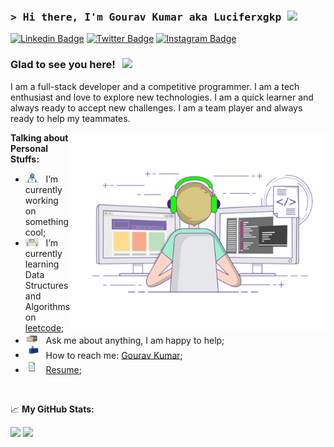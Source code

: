 ### <samp>&gt; Hi there, I'm Gourav Kumar aka Luciferxgkp <img src="https://media.giphy.com/media/hvRJCLFzcasrR4ia7z/giphy.gif" width="25"> </samp>

[![Linkedin Badge](https://img.shields.io/badge/-LinkedIn-0e76a8?style=flat-square&logo=Linkedin&logoColor=white)](https://linkedin/in/gourav-kumar-prajapati)
[![Twitter Badge](https://img.shields.io/badge/-Twitter-00acee?style=flat-square&logo=Twitter&logoColor=white)](https://twitter.com/GouravK37913421)
[![Instagram Badge](https://img.shields.io/badge/-Instagram-e4405f?style=flat-square&logo=Instagram&logoColor=white)](https://instagram.com/gourav_prajapati__/)

### Glad to see you here! &nbsp; ![](https://visitor-badge.glitch.me/badge?page_id=luciferxgkp.luciferxgkp&style=flat-square&color=0088cc)

I am a full-stack developer and a competitive programmer. I am a tech enthusiast and love to explore new technologies. I am a quick learner and always ready to accept new challenges. I am a team player and always ready to help my teammates.

<img align="right" alt="GIF" src="https://github.com/Luciferxgkp/Luciferxgkp/blob/main/assets/coding.gif?raw=true" width="408" height="318" />

**Talking about Personal Stuffs:**

- <img src="https://github.com/Luciferxgkp/Luciferxgkp/blob/main/assets/developer.gif?raw=true" width="21" />&nbsp;&nbsp; I’m currently working on something cool;
- <img src="https://github.com/Luciferxgkp/Luciferxgkp/blob/main/assets/lightning.gif?raw=true" width="21" />&nbsp;&nbsp; I’m currently learning Data Structures and Algorithms on [leetcode](https://leetcode.com/luciferxGKP);
- <img src="https://github.com/Luciferxgkp/Luciferxgkp/blob/main/assets/message.gif?raw=true" width="21" />&nbsp;&nbsp; Ask me about anything, I am happy to help;
- <img src="https://github.com/Luciferxgkp/Luciferxgkp/blob/main/assets/letterbox.gif?raw=true" width="21" />&nbsp;&nbsp; How to reach me: [Gourav Kumar](mailto:aec.cse.gourav.095@gmail.com);
- <img src="https://github.com/Luciferxgkp/Luciferxgkp/blob/main/assets/doc.gif?raw=true" width="21" />&nbsp;&nbsp; [Resume](https://drive.google.com/file/d/1P-bc8D5LTmeWaukT7WFimWWMTNEMIxYo/view);

</br>

📈 **My GitHub Stats:**

<p>
  <img height="180em" src="https://github-readme-stats.vercel.app/api?username=Luciferxgkp&show_icons=true&hide_border=true&&count_private=true&include_all_commits=true&theme=radical" />
  <img height="180em" src="https://github-readme-stats.vercel.app/api/top-langs/?username=Luciferxgkp&show_icons=true&hide_border=true&layout=compact&langs_count=8&theme=radical"/>
</p>
